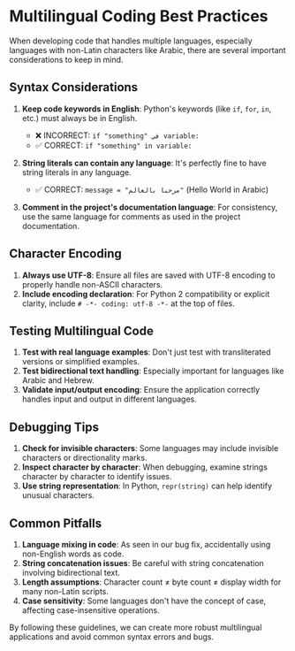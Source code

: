 # Multilingual Coding Best Practices

When developing code that handles multiple languages, especially languages with non-Latin characters like Arabic, there are several important considerations to keep in mind.

## Syntax Considerations

1. **Keep code keywords in English**: Python's keywords (like `if`, `for`, `in`, etc.) must always be in English. 
   - ❌ INCORRECT: `if "something" في variable:`
   - ✅ CORRECT: `if "something" in variable:`

2. **String literals can contain any language**: It's perfectly fine to have string literals in any language.
   - ✅ CORRECT: `message = "مرحبا بالعالم"` (Hello World in Arabic)

3. **Comment in the project's documentation language**: For consistency, use the same language for comments as used in the project documentation.

## Character Encoding

1. **Always use UTF-8**: Ensure all files are saved with UTF-8 encoding to properly handle non-ASCII characters.
2. **Include encoding declaration**: For Python 2 compatibility or explicit clarity, include `# -*- coding: utf-8 -*-` at the top of files.

## Testing Multilingual Code

1. **Test with real language examples**: Don't just test with transliterated versions or simplified examples.
2. **Test bidirectional text handling**: Especially important for languages like Arabic and Hebrew.
3. **Validate input/output encoding**: Ensure the application correctly handles input and output in different languages.

## Debugging Tips

1. **Check for invisible characters**: Some languages may include invisible characters or directionality marks.
2. **Inspect character by character**: When debugging, examine strings character by character to identify issues.
3. **Use string representation**: In Python, `repr(string)` can help identify unusual characters.

## Common Pitfalls

1. **Language mixing in code**: As seen in our bug fix, accidentally using non-English words as code.
2. **String concatenation issues**: Be careful with string concatenation involving bidirectional text.
3. **Length assumptions**: Character count ≠ byte count ≠ display width for many non-Latin scripts.
4. **Case sensitivity**: Some languages don't have the concept of case, affecting case-insensitive operations.

By following these guidelines, we can create more robust multilingual applications and avoid common syntax errors and bugs.
